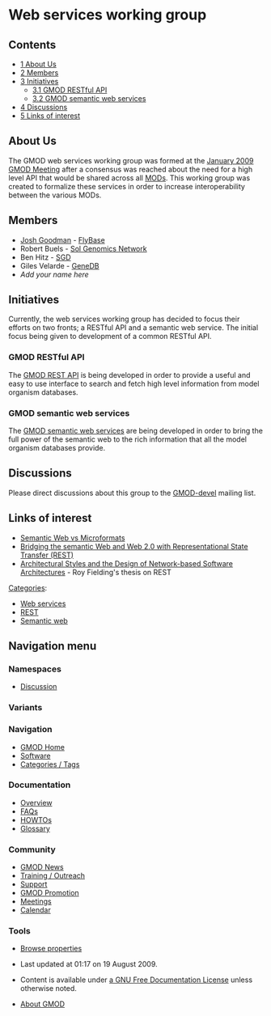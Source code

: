 



<span id="top"></span>




# <span dir="auto">Web services working group</span>










## Contents



- [<span class="tocnumber">1</span> <span class="toctext">About
  Us</span>](#About_Us)
- [<span class="tocnumber">2</span>
  <span class="toctext">Members</span>](#Members)
- [<span class="tocnumber">3</span>
  <span class="toctext">Initiatives</span>](#Initiatives)
  - [<span class="tocnumber">3.1</span> <span class="toctext">GMOD
    RESTful API</span>](#GMOD_RESTful_API)
  - [<span class="tocnumber">3.2</span> <span class="toctext">GMOD
    semantic web services</span>](#GMOD_semantic_web_services)
- [<span class="tocnumber">4</span>
  <span class="toctext">Discussions</span>](#Discussions)
- [<span class="tocnumber">5</span> <span class="toctext">Links of
  interest</span>](#Links_of_interest)



## <span id="About_Us" class="mw-headline">About Us</span>

The GMOD web services working group was formed at the [January 2009 GMOD
Meeting](January_2009_GMOD_Meeting "January 2009 GMOD Meeting") after a
consensus was reached about the need for a high level API that would be
shared across all [MODs](MOD "MOD"). This working group was created to
formalize these services in order to increase interoperability between
the various MODs.

## <span id="Members" class="mw-headline">Members</span>

- [Josh Goodman](User%3AJogoodma "User%3AJogoodma") -
  <a href="http://flybase.org" class="external text"
  rel="nofollow">FlyBase</a>
- Robert Buels -
  <a href="http://www.sgn.cornell.edu/" class="external text"
  rel="nofollow">Sol Genomics Network</a>
- Ben Hitz - <a href="http://www.yeastgenome.org/" class="external text"
  rel="nofollow">SGD</a>
- Giles Velarde - <a href="http://www.genedb.org/" class="external text"
  rel="nofollow">GeneDB</a>
- *Add your name here*

## <span id="Initiatives" class="mw-headline">Initiatives</span>

Currently, the web services working group has decided to focus their
efforts on two fronts; a RESTful API and a semantic web service. The
initial focus being given to development of a common RESTful API.

### <span id="GMOD_RESTful_API" class="mw-headline">GMOD RESTful API</span>

The
<a href="GMOD_REST_API" class="mw-redirect" title="GMOD REST API">GMOD
REST API</a> is being developed in order to provide a useful and easy to
use interface to search and fetch high level information from model
organism databases.

### <span id="GMOD_semantic_web_services" class="mw-headline">GMOD semantic web services</span>

The <a
href="http://gmod.org/mediawiki/index.php?title=GMOD_semantic_web_services&amp;action=edit&amp;redlink=1"
class="new"
title="GMOD semantic web services (page does not exist)">GMOD semantic
web services</a> are being developed in order to bring the full power of
the semantic web to the rich information that all the model organism
databases provide.

## <span id="Discussions" class="mw-headline">Discussions</span>

Please direct discussions about this group to the
<a href="https://lists.sourceforge.net/lists/listinfo/gmod-devel"
class="external text" rel="nofollow">GMOD-devel</a> mailing list.

## <span id="Links_of_interest" class="mw-headline">Links of interest</span>

- <a
  href="http://www.grapethinking.com/the-biggest-problem-with-technology"
  class="external text" rel="nofollow">Semantic Web vs Microformats</a>
- <a href="http://dx.doi.org/10.1016/j.websem.2007.11.002"
  class="external text" rel="nofollow">Bridging the semantic Web and Web
  2.0 with Representational State Transfer (REST)</a>
- <a href="http://www.ics.uci.edu/~fielding/pubs/dissertation/top.htm"
  class="external text" rel="nofollow">Architectural Styles and the Design
  of Network-based Software Architectures</a> - Roy Fielding's thesis on
  REST




[Categories](Special%3ACategories "Special%3ACategories"):

- [Web services](Category%3AWeb_services "Category%3AWeb services")
- <a
  href="http://gmod.org/mediawiki/index.php?title=Category%3AREST&amp;action=edit&amp;redlink=1"
  class="new" title="Category%3AREST (page does not exist)">REST</a>
- [Semantic web](Category%3ASemantic_web "Category%3ASemantic web")






## Navigation menu



### Namespaces


- <span id="ca-talk"><a
  href="http://gmod.org/mediawiki/index.php?title=Talk:Web_services_working_group&amp;action=edit&amp;redlink=1"
  accesskey="t"
  title="Discussion about the content page [t]">Discussion</a></span>


### 

### Variants[](#)








<a href="Main_Page"
style="background-image: url(../images/GMOD-cogs.png);"
title="Visit the main page"></a>


### Navigation



- <span id="n-GMOD-Home">[GMOD Home](Main_Page)</span>
- <span id="n-Software">[Software](GMOD_Components)</span>
- <span id="n-Categories-.2F-Tags">[Categories /
  Tags](Categories)</span>




### Documentation



- <span id="n-Overview">[Overview](Overview)</span>
- <span id="n-FAQs">[FAQs](Category%3AFAQ)</span>
- <span id="n-HOWTOs">[HOWTOs](Category%3AHOWTO)</span>
- <span id="n-Glossary">[Glossary](Glossary)</span>




### Community



- <span id="n-GMOD-News">[GMOD News](GMOD_News)</span>
- <span id="n-Training-.2F-Outreach">[Training /
  Outreach](Training_and_Outreach)</span>
- <span id="n-Support">[Support](Support)</span>
- <span id="n-GMOD-Promotion">[GMOD Promotion](GMOD_Promotion)</span>
- <span id="n-Meetings">[Meetings](Meetings)</span>
- <span id="n-Calendar">[Calendar](Calendar)</span>




### Tools

- <span id="t-smwbrowselink"><a href="Special%3ABrowse/Web_services_working_group"
  rel="smw-browse">Browse properties</a></span>



- <span id="footer-info-lastmod">Last updated at 01:17 on 19 August
  2009.</span>
<!-- - <span id="footer-info-viewcount">19,324 page views.</span> -->
- <span id="footer-info-copyright">Content is available under
  <a href="http://www.gnu.org/licenses/fdl-1.3.html" class="external"
  rel="nofollow">a GNU Free Documentation License</a> unless otherwise
  noted.</span>

<!-- -->

- <span id="footer-places-about">[About
  GMOD](GMOD%3AAbout "GMOD%3AAbout")</span>

<!-- -->




